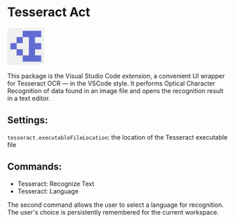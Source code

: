 # Tesseract Act

<img alt="Logo" src="images/logo.webp" width="84"/>

This package is the Visual Studio Code *extension*, a convenient UI wrapper for Tesseract OCR &mdash; in the VSCode style.
It performs Optical Character Recognition of data found in an image file and opens the recognition result in a text editor.

## Settings:

`tesseract.executableFileLocation`: the location of the Tesseract executable file

## Commands:

* Tesseract: Recognize Text
* Tesseract: Language

The second command allows the user to select a language for recognition. The user's choice is persistently remembered for the current workspace.
